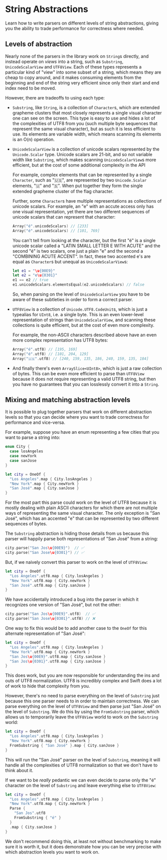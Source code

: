 # String Abstractions

Learn how to write parsers on different levels of string abstractions, giving you the ability to 
trade performance for correctness where needed.

## Levels of abstraction

Nearly none of the parsers in the library work on `String`s directly, and instead operate on
_views_ into a string, such as `Substring`, `UnicodeScalarView` and `UTF8View`. Each of these
types represents a particular kind of "view" into some subset of a string, which means they are
cheap to copy around, and it makes consuming elements from the beginning and end of the string very
efficient since only their start and end index need to be moved.

However, there are tradeoffs to using each type:

* `Substring`, like `String`, is a collection of `Character`s, which are extended grapheme clusters
that most closely represents a single visual character one can see on the screen. This type
is easy to use and hides a lot of the complexities of UTF8 from you (such multiple byte
sequences that represent the same visual character), but as such it is less efficient to use. Its
elements are variable width, which means scanning its elements is an O(n) operation.

* `UnicodeScalarView` is a collection of unicode scalars represented by the `Unicode.Scalar` type.
Unicode scalars are 21-bit, and so not variable width like `Substring`, which makes scanning
`UnicodeScalarView`s more efficient, but at the cost of some additional complexity in the API

  For example, complex elements that can be represented by a single `Character`, such as "🇺🇸",
are represented by two `Unicode.Scalar` elements, "🇺" and "🇸". When put together they form the 
single extended grapheme cluster of the flag character. 

  Further, some `Character`s have multiple representations as collections of unicode scalars. For
example, an "e" with an accute access only has one visual representation, yet there are two 
different sequences of unicode scalars that can represent that character:

  ```swift
  Array("é".unicodeScalars) // [233]
  Array("é".unicodeScalars) // [101, 769]
  ```

  You can't tell from looking at the character, but the first "é" is a single unicode scalar called
  a "LATIN SMALL LETTER E WITH ACUTE" and the second "é" is two scalars, one just a plain "e" and
  the second a "COMBINING ACUTE ACCENT". In fact, these two accented e's are equal as `Character`s
  but unequal as `UnicodeScalarView`s:

  ```swift
  let e1 = "\u{00E9}"
  let e2 = "e\u{0301}" 
  e1 == e2 // true
  e1.unicodeScalars.elementsEqual(e2.unicodeScalars) // false
  ```

  So, when parsing on the level of `UnicodeScalarView` you have to be aware of these subtleties in
  order to form a correct parser.

* `UTF8View` is a collection of `Unicode.UTF8.CodeUnit`s, which is just a typealias for `UInt8`, 
i.e. a single byte. This is an even lower-level representation of strings than `UnicodeScalarView`,
and scanning these collections is quite efficient, but at the cost of even more complexity.

  For example, the non-ASCII characters described above have an even more complex representation
has UTF8 bytes:

  ```swift
  Array("é".utf8) // [195, 169]
  Array("é".utf8) // [101, 204, 129]
  Array("🇺🇸".utf8) // [240, 159, 135, 186, 240, 159, 135, 184]
  ```

* And finally there's even `ArraySlice<UInt8>`, which is just a raw collection of bytes. This can
be even more efficient to parse than `UTF8View` because it does not require representing a valid
UTF8 string, but then you have no guarantees that you can losslessly convert it into a `String`.

## Mixing and matching abstraction levels

It is possible to plug together parsers that work on different abstraction levels so that you can
decide where you want to trade correctness for performance and vice-versa.

For example, suppose you have an enum representing a few cities that you want to parse a string 
into:

```swift
enum City {
  case losAngeles
  case newYork
  case sanJose
}

let city = OneOf {
  "Los Angeles".map { City.losAngeles }
  "New York".map { City.newYork }
  "San José".map { City.sanJose }
}
```

For the most part this parse could work on the level of UTF8 because it is mostly dealing with
plain ASCII characters for which there are not multiple ways of representing the same visual 
character. The only exception is "San José", which has an accented "e" that can be represented 
by two different sequences of bytes.

The `Substring` abstraction is hiding those details from us because this parser will happily 
parse both representations of "San José" from a string:

```swift
city.parse("San Jos\u{00E9}")  // ✅
city.parse("San Jose\u{0301}") // ✅
```

But, if we naively convert this parser to work on the level of `UTF8View`:

```swift
let city = OneOf {
  "Los Angeles".utf8.map { City.losAngeles }
  "New York".utf8.map { City.newYork }
  "San José".utf8.map { City.sanJose }
}
```

We have accidentally introduced a bug into the parser in which it recognizes one version of 
"San José", but not the other:

```swift
city.parse("San Jos\u{00E9}".utf8)  // ✅
city.parse("San Jose\u{0301}".utf8) // ❌
```

One way to fix this would be to add another case to the `OneOf` for this alternate representation
of "San José":

```swift
let city = OneOf {
  "Los Angeles".utf8.map { City.losAngeles }
  "New York".utf8.map { City.newYork }
  "San Jos\u{00E9}".utf8.map { City.sanJose }
  "San Jos\u{0301}".utf8.map { City.sanJose }
}
```

This does work, but you are now responsible for understanding the ins and outs of UTF8 
normalization. UTF8 is incredibly complex and Swift does a lot of work to hide that complexity
from you.

However, there's no need to parse everything on the level of `Substring` just because this one
parser needs to in order to maintain correctness. We can parse everything on the level of 
`UTF8View` and then parse just "San José" on the level of `Substring`. We do this by using the
``FromSubstring`` parser, which allows us to temporarily leave the `UTF8View` world to work on the 
`Substring` world:

```swift
let city = OneOf {
  "Los Angeles".utf8.map { City.losAngeles }
  "New York".utf8.map { City.newYork }
  FromSubstring { "San José" }.map { City.sanJose }
}
```

This will run the "San José" parser on the level of `Substring`, meaning it will handle all the
complexities of UTF8 normalization so that we don't have to think about it.

If we want to be _really_ pedantic we can even decide to parse only the "é" character on the 
level of `Substring` and leave everything else to `UTF8View`:

```swift
let city = OneOf {
  "Los Angeles".utf8.map { City.losAngeles }
  "New York".utf8.map { City.newYork }
  Parse {
    "San Jos".utf8
    FromSubstring { "é" }
  }
  .map { City.sanJose }
}
```

We don't recommend doing this, at least not without benchmarking to make sure it is worth it,
but it does demonstrate how you can be very precise with which abstraction levels you want
to work on.
